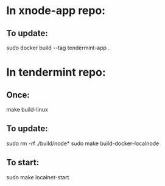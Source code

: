 # In xnode-app repo:

## To update:

sudo docker build --tag tendermint-app .

# In tendermint repo:

## Once:

make build-linux

## To update:

sudo rm -rf ./build/node\*
sudo make build-docker-localnode

## To start:

sudo make localnet-start
